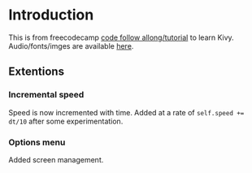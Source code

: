 # Introduction

This is from freecodecamp [code follow allong/tutorial](https://www.youtube.com/watch?v=l8Imtec4ReQ) to learn Kivy.
Audio/fonts/imges are available [here](https://codewithjonathan.net/resourceskivy). 

## Extentions

### Incremental speed

Speed is now incremented with time. Added at a rate of `self.speed += dt/10` after some experimentation.

### Options menu

Added screen management.
